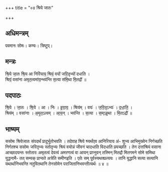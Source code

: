 +++
title = "०४ श्रिये जातः"

+++
## अधिमन्त्रम्
पवमानः सोमः। कण्वः। त्रिष्टुप्।

## मन्त्रः
श्रि॒ये जा॒तः श्रि॒य आ निरि॑याय॒ श्रियं॒ वयो॑ जरि॒तृभ्यो॑ दधाति ।  
श्रियं॒ वसा॑ना अमृत॒त्वमा॑य॒न्भव॑न्ति स॒त्या स॑मि॒था मि॒तद्रौ॑ ॥

## पदपाठः
श्रि॒ये । जा॒तः । श्रि॒ये । आ । निः । इ॒या॒य॒ । श्रिय॑म् । वयः॑ । ज॒रि॒तृऽभ्यः॑ । द॒धा॒ति॒ ।  
श्रिय॑म् । वसा॑नाः । अ॒मृ॒त॒ऽत्वम् । आ॒य॒न् । भव॑न्ति । स॒त्या । स॒म्ऽइ॒था । मि॒तऽद्रौ॑ ॥

## भाष्यम्
ससोमः श्रियेजातः संपदर्थं प्रादुर्भूतोभवति । तदेवाह श्रिये श्र्यर्थंएव आनिरियाय अं- शुभ्य आभिमुख्येन निर्गच्छति निर्गतश्च ससोमः जरितृभ्यः स्तोतृभ्यः श्रियं वयोन्नं जीवनं चादधाति विदधाति प्रयच्छति । तेन दत्तांश्रियं वसाना आच्छादयन्तः स्तोतारः अमृतत्वं देवत्वं अमरणत्वं वा आयन् प्राप्नुवन् तस्मिन् मितद्रौ मितगमने सोमे समिथा युद्धनामै- तत् सम्यक् प्राप्यते अत्रेति समीणइति । एतेः सम् पूर्वस्यथक्प्रत्ययः । तानि युद्धानि सत्या सत्यानि यथार्थानिभवन्ति नतुवितथानि तेनसोमेन पराजितानिभवन्तीत्यर्थः ॥ ४ ॥